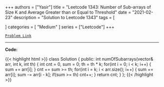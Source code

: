 
+++
authors = ["Yasir"]
title = "Leetcode 1343: Number of Sub-arrays of Size K and Average Greater than or Equal to Threshold"
date = "2021-02-23"
description = "Solution to Leetcode 1343"
tags = [
    
]
categories = [
    "Medium"
]
series = ["Leetcode"]
+++



[`Problem Link`](https://leetcode.com/problems/number-of-sub-arrays-of-size-k-and-average-greater-than-or-equal-to-threshold/description/)

---

**Code:**

{{< highlight html >}}
class Solution {
public:
    int numOfSubarrays(vector<int>& arr, int k, int th) {
        int cnt = 0, sum = 0;
        th = th * k;
        for(int i = 0; i < k; i++) {
            sum += arr[i];
        }
        cnt += sum >= th;
        for(int i = k; i < arr.size(); i++) {
            sum += arr[i];
            sum -= arr[i - k];
            if(sum >= th) cnt++;
        }
        return cnt;
    }
};
{{< /highlight >}}

